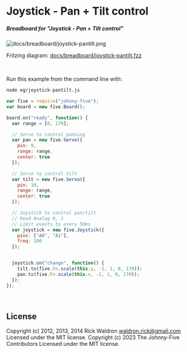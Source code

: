 <!--remove-start-->

# Joystick - Pan + Tilt control

<!--remove-end-->






##### Breadboard for "Joystick - Pan + Tilt control"



![docs/breadboard/joystick-pantilt.png](breadboard/joystick-pantilt.png)<br>

Fritzing diagram: [docs/breadboard/joystick-pantilt.fzz](breadboard/joystick-pantilt.fzz)

&nbsp;




Run this example from the command line with:
```bash
node eg/joystick-pantilt.js
```


```javascript
var five = require("johnny-five");
var board = new five.Board();

board.on("ready", function() {
  var range = [0, 170];

  // Servo to control panning
  var pan = new five.Servo({
    pin: 9,
    range: range,
    center: true
  });

  // Servo to control tilt
  var tilt = new five.Servo({
    pin: 10,
    range: range,
    center: true
  });

  // Joystick to control pan/tilt
  // Read Analog 0, 1
  // Limit events to every 50ms
  var joystick = new five.Joystick({
    pins: ["A0", "A1"],
    freq: 100
  });


  joystick.on("change", function() {
    tilt.to(five.Fn.scale(this.y, -1, 1, 0, 170));
    pan.to(five.Fn.scale(this.x, -1, 1, 0, 170));
  });
});

```








&nbsp;

<!--remove-start-->

## License
Copyright (c) 2012, 2013, 2014 Rick Waldron <waldron.rick@gmail.com>
Licensed under the MIT license.
Copyright (c) 2023 The Johnny-Five Contributors
Licensed under the MIT license.

<!--remove-end-->
